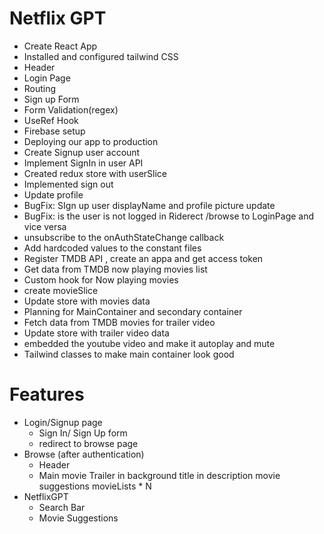 # Netflix GPT
- Create React App
- Installed and configured tailwind CSS
- Header
- Login Page
- Routing
- Sign up Form
- Form Validation(regex)
- UseRef Hook
- Firebase setup
- Deploying our app to production
- Create Signup user account
- Implement SignIn in user API
- Created redux store with userSlice
- Implemented sign out
- Update profile 
- BugFix: SIgn up user displayName and profile picture update
- BugFix: is the user is not logged in Riderect /browse to LoginPage and vice versa
- unsubscribe to the onAuthStateChange callback
- Add hardcoded values to the constant files
- Register TMDB API , create an appa and get access token
- Get data from TMDB now playing movies list
- Custom hook for Now playing movies
- create movieSlice
- Update store with movies data
- Planning for MainContainer and secondary container
- Fetch data from TMDB movies for trailer video
- Update store with trailer video data
- embedded the youtube video and make it autoplay and mute
- Tailwind classes to make main container look good


# Features
- Login/Signup page
    - Sign In/ Sign Up form
    - redirect to browse page
- Browse (after authentication)
    - Header
    - Main movie
        Trailer in background
        title in description
        movie suggestions
            movieLists * N
- NetflixGPT
    - Search Bar
    - Movie Suggestions
    